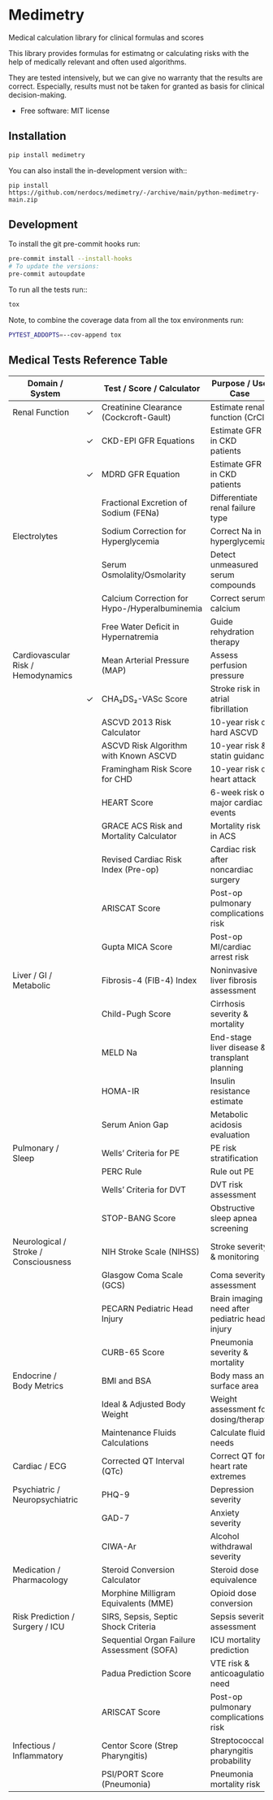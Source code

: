 # Medimetry

Medical calculation library for clinical formulas and scores

This library provides formulas for estimatng or calculating risks with the help of medically relevant and
often used algorithms.

They are tested intensively, but we can give no warranty that the results are correct. Especially, results must not
be taken for granted as basis for clinical decision-making.

* Free software: MIT license

## Installation

```bash
pip install medimetry
```

You can also install the in-development version with::

    pip install https://github.com/nerdocs/medimetry/-/archive/main/python-medimetry-main.zip


## Development

To install the git pre-commit hooks run:
```bash
pre-commit install --install-hooks
# To update the versions:
pre-commit autoupdate
```

To run all the tests run::

```bash
tox
```

Note, to combine the coverage data from all the tox environments run:

```bash
PYTEST_ADDOPTS=--cov-append tox
```

## Medical Tests Reference Table

| Domain / System                     |   | Test / Score / Calculator                          | Purpose / Use Case                                 |
|-------------------------------------|---|----------------------------------------------------|----------------------------------------------------|
| Renal Function          | ✓ | Creatinine Clearance (Cockcroft-Gault)             | Estimate renal function (CrCl)                     |
|                                     | ✓ | CKD-EPI GFR Equations                              | Estimate GFR in CKD patients                       |
|                                     | ✓ | MDRD GFR Equation                                  | Estimate GFR in CKD patients                       |
|                                    |   | Fractional Excretion of Sodium (FENa)              | Differentiate renal failure type                   |
| Electrolytes                                    |   | Sodium Correction for Hyperglycemia                | Correct Na in hyperglycemia                        |
|                                     |   | Serum Osmolality/Osmolarity                        | Detect unmeasured serum compounds                  |
|                                     |   | Calcium Correction for Hypo-/Hyperalbuminemia      | Correct serum calcium                              |
|                                     |   | Free Water Deficit in Hypernatremia                | Guide rehydration therapy                          |
| Cardiovascular Risk / Hemodynamics  |   | Mean Arterial Pressure (MAP)                       | Assess perfusion pressure                          |
|                                     | ✓ | CHA₂DS₂-VASc Score                                 | Stroke risk in atrial fibrillation                 |
|                                     |   | ASCVD 2013 Risk Calculator                         | 10-year risk of hard ASCVD                         |
|                                     |   | ASCVD Risk Algorithm with Known ASCVD              | 10-year risk & statin guidance                     |
|                                     |   | Framingham Risk Score for CHD                      | 10-year risk of heart attack                       |
|                                     |   | HEART Score                                        | 6-week risk of major cardiac events                |
|                                     |   | GRACE ACS Risk and Mortality Calculator            | Mortality risk in ACS                              |
|                                     |   | Revised Cardiac Risk Index (Pre-op)                | Cardiac risk after noncardiac surgery              |
|                                     |   | ARISCAT Score                                      | Post-op pulmonary complications risk               |
|                                     |   | Gupta MICA Score                                   | Post-op MI/cardiac arrest risk                     |
| Liver / GI / Metabolic              |   | Fibrosis-4 (FIB-4) Index                           | Noninvasive liver fibrosis assessment              |
|                                     |   | Child-Pugh Score                                   | Cirrhosis severity & mortality                     |
|                                     |   | MELD Na                                            | End-stage liver disease & transplant planning      |
|                                     |   | HOMA-IR                                            | Insulin resistance estimate                        |
|                                     |   | Serum Anion Gap                                    | Metabolic acidosis evaluation                      |
| Pulmonary / Sleep                   |   | Wells’ Criteria for PE                             | PE risk stratification                             |
|                                     |   | PERC Rule                                          | Rule out PE                                        |
|                                     |   | Wells’ Criteria for DVT                            | DVT risk assessment                                |
|                                     |   | STOP-BANG Score                                    | Obstructive sleep apnea screening                  |
| Neurological / Stroke / Consciousness |   | NIH Stroke Scale (NIHSS)                           | Stroke severity & monitoring                       |
|                                     |   | Glasgow Coma Scale (GCS)                           | Coma severity assessment                           |
|                                     |   | PECARN Pediatric Head Injury                       | Brain imaging need after pediatric head injury     |
|                                     |   | CURB-65 Score                                      | Pneumonia severity & mortality                     |
| Endocrine / Body Metrics            |   | BMI and BSA                                        | Body mass and surface area                         |
|                                     |   | Ideal & Adjusted Body Weight                       | Weight assessment for dosing/therapy               |
|                                     |   | Maintenance Fluids Calculations                    | Calculate fluid needs                              |
| Cardiac / ECG                       |   | Corrected QT Interval (QTc)                        | Correct QT for heart rate extremes                 |
| Psychiatric / Neuropsychiatric      |   | PHQ-9                                              | Depression severity                                |
|                                     |   | GAD-7                                              | Anxiety severity                                   |
|                                     |   | CIWA-Ar                                            | Alcohol withdrawal severity                        |
| Medication / Pharmacology           |   | Steroid Conversion Calculator                      | Steroid dose equivalence                           |
|                                     |   | Morphine Milligram Equivalents (MME)               | Opioid dose conversion                             |
| Risk Prediction / Surgery / ICU     |   | SIRS, Sepsis, Septic Shock Criteria                | Sepsis severity assessment                         |
|                                     |   | Sequential Organ Failure Assessment (SOFA)         | ICU mortality prediction                           |
|                                     |   | Padua Prediction Score                             | VTE risk & anticoagulation need                    |
|                                     |   | ARISCAT Score                                      | Post-op pulmonary complications risk               |
| Infectious / Inflammatory           |   | Centor Score (Strep Pharyngitis)                   | Streptococcal pharyngitis probability              |
|                                     |   | PSI/PORT Score (Pneumonia)                         | Pneumonia mortality risk                           |
